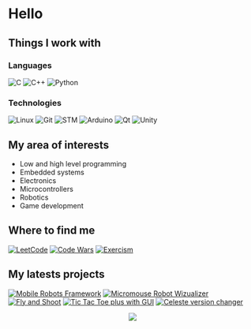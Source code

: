 <!--
**Wirgiliusz/Wirgiliusz** is a ✨ _special_ ✨ repository because its `README.md` (this file) appears on your GitHub profile.
-->
# Hello

## Things I work with

### Languages
![C](https://img.shields.io/badge/-C-111?&logo=C)
![C++](https://img.shields.io/badge/-C++-111?&logo=c%2b%2b)
![Python](https://img.shields.io/badge/-Python-111?&logo=python)

### Technologies
![Linux](https://img.shields.io/badge/-Linux-111?&logo=Linux)
![Git](https://img.shields.io/badge/-Git-111?&logo=git)
![STM](https://img.shields.io/badge/-STM-111?&logo=STMicroelectronics)
![Arduino](https://img.shields.io/badge/-Arduino-111?&logo=Arduino)
![Qt](https://img.shields.io/badge/-Qt-111?&logo=qt)
![Unity](https://img.shields.io/badge/-Unity-111?&logo=Unity)

## My area of interests
- Low and high level programming
- Embedded systems
- Electronics
- Microcontrollers
- Robotics 
- Game development

## Where to find me
[![LeetCode](https://img.shields.io/badge/-LeetCode-111?&logo=LeetCode)](https://leetcode.com/Wirgiliusz/)
[![Code Wars](https://img.shields.io/badge/-Code_Wars-111?&logo=Codewars&logoColor=red)](https://www.codewars.com/users/Wirgiliusz)
[![Exercism](https://img.shields.io/badge/-Exercism-111?&logo=Exercism&logoColor=white)](https://exercism.io/profiles/Wirgiliusz)

## My latests projects
[![Mobile Robots Framework](https://img.shields.io/badge/-Mobile_Robots_Framework-111?style=for-the-badge)](https://github.com/Wirgiliusz/Mobile-Robots-Framework)
[![Micromouse Robot Wizualizer](https://img.shields.io/badge/-Micromouse_Robot_Wizualizer-111?style=for-the-badge)](https://github.com/Wirgiliusz/Micromouse-Robot-Wizualizer)
[![Fly and Shoot](https://img.shields.io/badge/-Fly_and_Shoot-111?style=for-the-badge)](https://github.com/Wirgiliusz/FlyAndShoot)
[![Tic Tac Toe plus with GUI](https://img.shields.io/badge/-Tic--Tac--Toe+_with_GUI-111?style=for-the-badge)](https://github.com/Wirgiliusz/Kolko_i_Krzyzyk_SFML)
[![Celeste version changer](https://img.shields.io/badge/-Celeste_version_changer-111?style=for-the-badge)](https://github.com/Wirgiliusz/Celeste_version_changer)

<p align="center">
  <a href="https://github.com/anuraghazra/github-readme-stats">
    <img align="center" src="https://github-readme-stats.vercel.app/api?username=Wirgiliusz&show_icons=true&count_private=true&theme=vision-friendly-dark" />
  </a>
</p>

